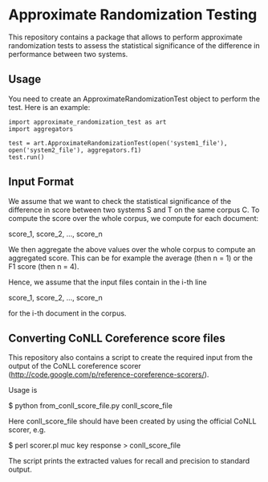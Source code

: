 Approximate Randomization Testing
======


This repository contains a package that allows to perform approximate randomization tests to assess the statistical significance of the difference in performance between two systems.

Usage
-----

You need to create an ApproximateRandomizationTest object to perform the test. Here is an example:

```
import approximate_randomization_test as art
import aggregators

test = art.ApproximateRandomizationTest(open('system1_file'), open('system2_file'), aggregators.f1)
test.run()
```


Input Format
------------

We assume that we want to check the statistical significance of the difference in score between two systems S and T on the same corpus C. To compute the score over the whole corpus, we compute for each document:

score_1, score_2, ..., score_n

We then aggregate the above values over the whole corpus to compute an aggregated score. This can be for example the average (then n = 1) or the F1 score (then n = 4).

Hence, we assume that the input files contain in the i-th line

score_1, score_2, ..., score_n

for the i-th document in the corpus.

Converting CoNLL Coreference score files
----------------------------------------

This repository also contains a script to create the required input from the output of the CoNLL coreference scorer (http://code.google.com/p/reference-coreference-scorers/).

Usage is

$ python from_conll_score_file.py conll_score_file

Here conll_score_file should have been created by using the official CoNLL scorer, e.g.

$ perl scorer.pl muc key response > conll_score_file

The script prints the extracted values for recall and precision to standard output.
